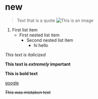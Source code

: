 # new
> Text that is a quote
![This is an image](https://lp-cms-production.imgix.net/news/2019/06/taj-mahal.jpg?format=auto&crop=entropy&fit=crop&h=800&sharp=10&vib=20&w=1200?crop=entropy&fit=crop&h=800&sharp=10&vib=20&w=1200)

1. First list item
   - First nested list item
     - Second nested list item
          - hi hello
      
*This text is italicized*

**This text is _extremely_ important**

**This is bold text**

[google](https://www.google.com/search?channel=fs&client=ubuntu&q=google)

~~This was mistaken text~~
